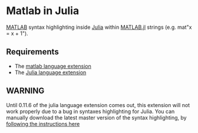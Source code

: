 # Matlab in Julia

[MATLAB](https://www.mathworks.com/products/matlab.html) syntax highlighting
inside [Julia](http://julialang.org) within
[MATLAB.jl](https://github.com/JuliaInterop/MATLAB.jl) strings (e.g. mat"x =
x + 1").

## Requirements

- The [matlab language extension](https://marketplace.visualstudio.com/itemdetails?itemName=Gimly81.matlab)
- The [Julia language extension](https://marketplace.visualstudio.com/items?itemName=julialang.language-julia)

## WARNING

Until 0.11.6 of the julia language extension comes out, this extension will
not work properly due to a bug in syntaxes highlighting for Julia. You can
manually download the latest master version of the syntax highlighting, by
[following the instructions here](https://github.com/JuliaEditorSupport/julia-vscode/wiki/Updating-to-the-lastest-julia-vscode)